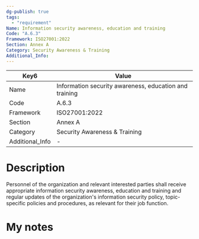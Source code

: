 ```yaml
---
dg-publish: true
tags:
  - "requirement"
Name: Information security awareness, education and training
Code: "A.6.3"
Framework: ISO27001:2022
Section: Annex A
Category: Security Awareness & Training
Additional_Info: 
---
```


<div><table class="dataview table-view-table"><thead class="table-view-thead"><tr class="table-view-tr-header"><th class="table-view-th"><span>Key</span><span class="dataview small-text">6</span></th><th class="table-view-th"><span>Value</span></th></tr></thead><tbody class="table-view-tbody"><tr><td><span>Name</span></td><td><span>Information security awareness, education and training</span></td></tr><tr><td><span>Code</span></td><td><span>A.6.3</span></td></tr><tr><td><span>Framework</span></td><td><span>ISO27001:2022</span></td></tr><tr><td><span>Section</span></td><td><span>Annex A</span></td></tr><tr><td><span>Category</span></td><td><span>Security Awareness &amp; Training</span></td></tr><tr><td><span>Additional_Info</span></td><td><span>-</span></td></tr></tbody></table></div>

# Description

Personnel of the organization and relevant interested parties shall receive appropriate information security awareness, education and training and regular updates of the organization's information security policy, topic-specific policies and procedures, as relevant for their job function.

# My notes

